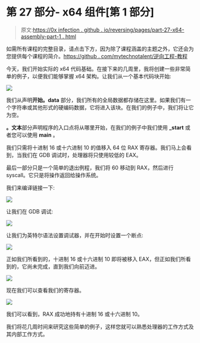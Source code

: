 # 第 27 部分- x64 组件[第 1 部分]

> 原文:[https://0x infection . github . io/reversing/pages/part-27-x64-assembly-part-1 . html](https://0xinfection.github.io/reversing/pages/part-27-x64-assembly-part-1.html)

如需所有课程的完整目录，请点击下方，因为除了课程涵盖的主题之外，它还会为您提供每个课程的简介。[https://github . com/mytechnotalent/逆向工程-教程](https://github.com/mytechnotalent/Reverse-Engineering-Tutorial)

今天，我们开始实际的 x64 代码基础。在接下来的几周里，我将创建一些非常简单的例子，以便我们能够掌握 x64 架构。让我们从一个基本代码块开始:

![](../Images/e7317ed3864bf80206e0259b15a5a3c2.png)

我们从声明**开始。data** 部分，我们所有的全局数据都存储在这里。如果我们有一个字符串或其他形式的硬编码数据，它将进入该块。在我们的例子中，我们将让它为空。

**。文本**部分声明程序的入口点将从哪里开始，在我们的例子中我们使用 **_start** 或者您可以使用 **main** 。

我们只需将十进制 16 或十六进制 10 的值移入 64 位 RAX 寄存器。我们马上会看到，当我们在 GDB 调试时，处理器将只使用较低的 EAX。

最后一部分只是一个简单的退出例程，我们将 60 移动到 RAX，然后进行 syscall。它只是将操作返回给操作系统。

我们来编译链接一下:

![](../Images/29af16299bf4778e0850f39323ff66c3.png)

让我们在 GDB 调试:

![](../Images/2d1101aed83fc99f1edcd7233dfb5d86.png)

让我们为英特尔语法设置调试器，并在开始时设置一个断点:

![](../Images/7a9298b0fd17401d6de4c7b908b88635.png)

正如我们所看到的，十进制 16 或十六进制 10 即将被移入 EAX，但正如我们所看到的，它尚未完成，直到我们向前迈进。

![](../Images/b6090e0af353639c1a8df8920f75250d.png)

现在我们可以查看我们的寄存器。

![](../Images/6908adf8cbe5c3eb682771be72c793bf.png)

我们可以看到，RAX 成功地持有十进制 16 或十六进制 10。

我们将花几周时间来研究这些简单的例子，这样您就可以熟悉处理器的工作方式及其内部工作方式。